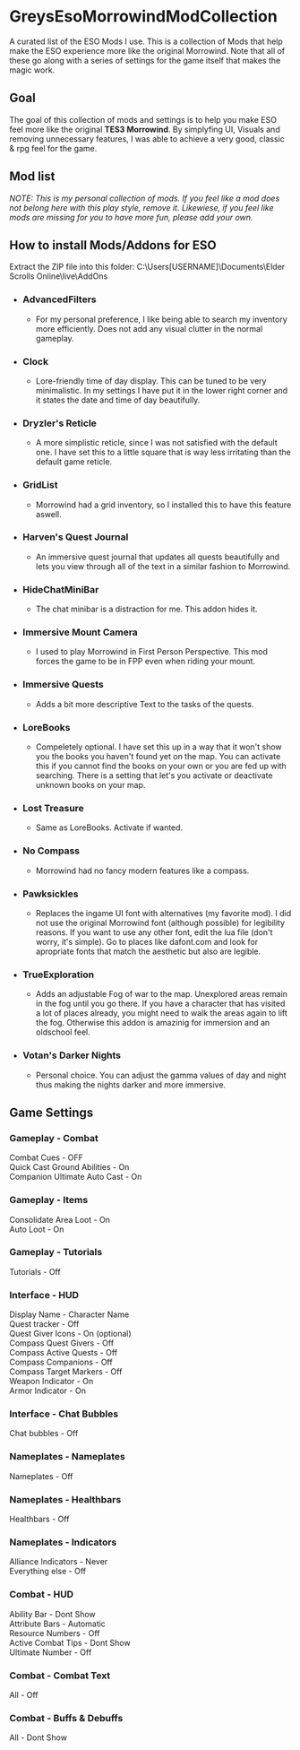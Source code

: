 # GreysEsoMorrowindModCollection
A curated list of the ESO Mods I use.
This is a collection of Mods that help make the ESO experience more like the original Morrowind. Note that all of these go along with a series of settings for the game itself that makes the magic work.

## Goal
The goal of this collection of mods and settings is to help you make ESO feel more like the original **TES3 Morrowind**. 
By simplyfing UI, Visuals and removing unnecessary features, I was able to achieve a very good, classic & rpg feel for the game.

## Mod list
*NOTE: This is my personal collection of mods. If you feel like a mod does not belong here with this play style, remove it. Likewiese, if you feel like mods are missing for you to have more fun, please add your own.*

## How to install Mods/Addons for ESO
Extract the ZIP file into this folder:
C:\Users\[USERNAME]\Documents\Elder Scrolls Online\live\AddOns

+ ### **AdvancedFilters**
  + For my personal preference, I like being able to search my inventory more efficiently. Does not add any visual clutter in the normal gameplay.

+ ### **Clock**
  + Lore-friendly time of day display. This can be tuned to be very minimalistic. In my settings I have put it in the lower right corner and it states the date and time of day beautifully.

+ ### **Dryzler's Reticle**
  + A more simplistic reticle, since I was not satisfied with the default one. I have set this to a little square that is way less irritating than the default game reticle.

+ ### **GridList**
  + Morrowind had a grid inventory, so I installed this to have this feature aswell.

+ ### **Harven's Quest Journal**
  + An immersive quest journal that updates all quests beautifully and lets you view through all of the text in a similar fashion to Morrowind.

+ ### **HideChatMiniBar**
  + The chat minibar is a distraction for me. This addon hides it.

+ ### **Immersive Mount Camera**
  + I used to play Morrowind in First Person Perspective. This mod forces the game to be in FPP even when riding your mount.

+ ### **Immersive Quests**
  + Adds a bit more descriptive Text to the tasks of the quests.

+ ### **LoreBooks**
  + Compeletely optional. I have set this up in a way that it won't show you the books you haven't found yet on the map. You can activate this if you cannot find the books on your own or you are fed up with searching. There is a setting that let's you activate or deactivate unknown books on your map.

+ ### **Lost Treasure**
  + Same as LoreBooks. Activate if wanted. 

+ ### **No Compass**
  + Morrowind had no fancy modern features like a compass.

+ ### **Pawksickles**
  + Replaces the ingame UI font with alternatives (my favorite mod). I did not use the original Morrowind font (although possible) for legibility reasons. If you want to use any other font, edit the lua file (don't worry, it's simple). Go to places like dafont.com and look for apropriate fonts that match the aesthetic but also are legible.

+ ### **TrueExploration**
  + Adds an adjustable Fog of war to the map. Unexplored areas remain in the fog until you go there. If you have a character that has visited a lot of places already, you might need to walk the areas again to lift the fog. Otherwise this addon is amazinig for immersion and an oldschool feel.

+ ### **Votan's Darker Nights**
  + Personal choice. You can adjust the gamma values of day and night thus making the nights darker and more immersive.


## Game Settings

### Gameplay - Combat
Combat Cues - OFF  
Quick Cast Ground Abilities - On  
Companion Ultimate Auto Cast - On  

### Gameplay - Items  
Consolidate Area Loot - On  
Auto Loot - On  

### Gameplay - Tutorials
Tutorials - Off  

### Interface - HUD
Display Name - Character Name  
Quest tracker - Off  
Quest Giver Icons - On (optional)  
Compass Quest Givers - Off  
Compass Active Quests - Off  
Compass Companions - Off  
Compass Target Markers - Off  
Weapon Indicator - On  
Armor Indicator - On  

### Interface - Chat Bubbles
Chat bubbles - Off  

### Nameplates - Nameplates
Nameplates - Off  

### Nameplates - Healthbars
Healthbars - Off  

### Nameplates - Indicators
Alliance Indicators - Never  
Everything else - Off  

### Combat - HUD
Ability Bar - Dont Show  
Attribute Bars - Automatic  
Resource Numbers - Off  
Active Combat Tips - Dont Show  
Ultimate Number - Off  

### Combat - Combat Text
All - Off

### Combat - Buffs & Debuffs
All - Dont Show
